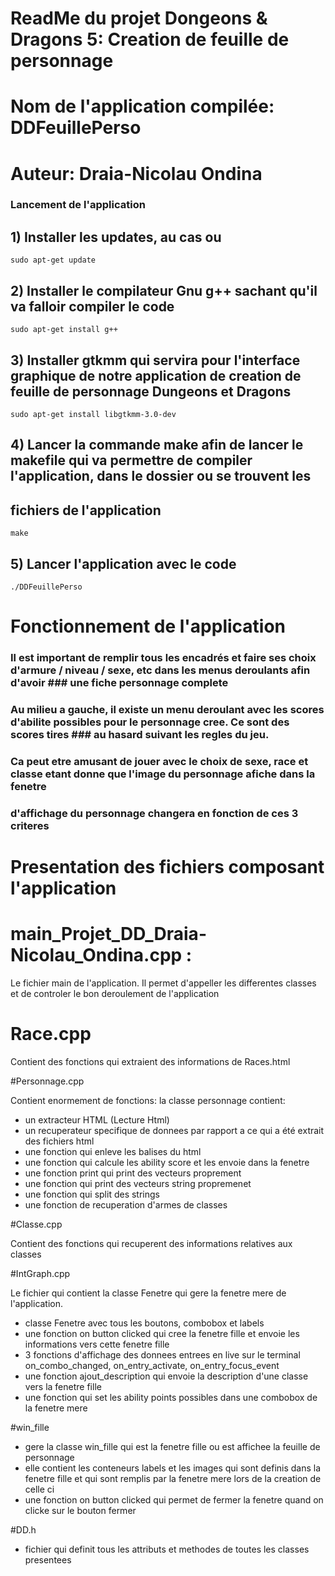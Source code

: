 # ReadMe du projet Dongeons & Dragons 5: Creation de feuille de personnage 
# Nom de l'application compilée: DDFeuillePerso
# Auteur: Draia-Nicolau Ondina

### Lancement de l'application

## 1) Installer les updates, au cas ou
```
sudo apt-get update 
```

## 2) Installer le compilateur Gnu g++ sachant qu'il va falloir compiler le code
```
sudo apt-get install g++
```

## 3) Installer gtkmm qui servira pour l'interface graphique de notre application de creation de feuille de personnage Dungeons et Dragons
```
sudo apt-get install libgtkmm-3.0-dev 
```

## 4) Lancer la commande make afin de lancer le makefile qui va permettre de compiler l'application, dans le dossier ou se trouvent les
## fichiers de l'application 
```
make
```

## 5) Lancer l'application avec le code
```
./DDFeuillePerso
```

# Fonctionnement de l'application

### Il est important de remplir tous les encadrés et faire ses choix d'armure / niveau / sexe, etc dans les menus deroulants afin d'avoir ### une fiche personnage complete

### Au milieu a gauche, il existe un menu deroulant avec les scores d'abilite possibles pour le personnage cree. Ce sont des scores tires ### au hasard suivant les regles du jeu.

### Ca peut etre amusant de jouer avec le choix de sexe, race et classe etant donne que l'image du personnage afiche dans la fenetre 
### d'affichage du personnage changera en fonction de ces 3 criteres


# Presentation des fichiers composant l'application

# main_Projet_DD_Draia-Nicolau_Ondina.cpp :

Le fichier main de l'application. Il permet d'appeller les differentes classes et de controler le bon deroulement de l'application

# Race.cpp

Contient des fonctions qui extraient des informations de Races.html 

#Personnage.cpp

Contient enormement de fonctions: la classe personnage contient:
- un extracteur HTML (Lecture Html)
- un recuperateur specifique de donnees par rapport a ce qui a été extrait des fichiers html
- une fonction qui enleve les balises du html
- une fonction qui calcule les ability score et les envoie dans la fenetre
- une fonction print qui print des vecteurs proprement
- une fonction qui print des vecteurs string propremenet
- une fonction qui split des strings 
- une fonction de recuperation d'armes de classes

#Classe.cpp

Contient des fonctions qui recuperent des informations relatives aux classes

#IntGraph.cpp

Le fichier qui contient la classe Fenetre qui gere la fenetre mere de l'application.
- classe Fenetre avec tous les boutons, combobox et labels
- une fonction on button clicked qui cree la fenetre fille et envoie les informations vers cette fenetre fille
- 3 fonctions d'affichage des donnees entrees en live sur le terminal on_combo_changed, on_entry_activate, on_entry_focus_event
- une fonction ajout_description qui envoie la description d'une classe vers la fenetre fille
- une fonction qui set les ability points possibles dans une combobox de la fenetre mere

#win_fille

- gere la classe win_fille qui est la fenetre fille ou est affichee la feuille de personnage
- elle contient les conteneurs labels et les images qui sont definis dans la fenetre fille et qui sont remplis par la fenetre mere lors de la creation de celle ci
- une fonction on button clicked qui permet de fermer la fenetre quand on clicke sur le bouton fermer

#DD.h

- fichier qui definit tous les attributs et methodes de toutes les classes presentees